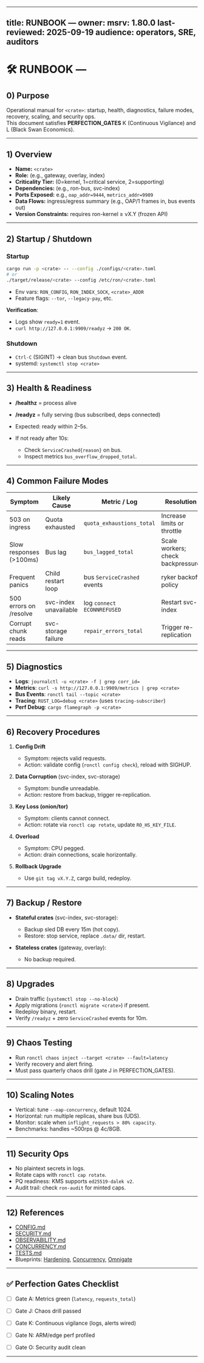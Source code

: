 
---
title: RUNBOOK — <crate>
owner: <owner>
msrv: 1.80.0
last-reviewed: 2025-09-19
audience: operators, SRE, auditors
---

# 🛠️ RUNBOOK — <crate>

## 0) Purpose
Operational manual for `<crate>`: startup, health, diagnostics, failure modes, recovery, scaling, and security ops.  
This document satisfies **PERFECTION_GATES** K (Continuous Vigilance) and L (Black Swan Economics).  

---

## 1) Overview
- **Name:** `<crate>`
- **Role:** (e.g., gateway, overlay, index)
- **Criticality Tier:** (0=kernel, 1=critical service, 2=supporting)
- **Dependencies:** (e.g., ron-bus, svc-index)
- **Ports Exposed:** e.g., `oap_addr=9444`, `metrics_addr=9909`
- **Data Flows:** ingress/egress summary (e.g., OAP/1 frames in, bus events out)
- **Version Constraints:** requires ron-kernel ≥ vX.Y (frozen API)

---

## 2) Startup / Shutdown
### Startup
```bash
cargo run -p <crate> -- --config ./configs/<crate>.toml
# or
./target/release/<crate> --config /etc/ron/<crate>.toml
```

* Env vars: `RON_CONFIG`, `RON_INDEX_SOCK`, `<crate>_ADDR`
* Feature flags: `--tor`, `--legacy-pay`, etc.

**Verification**:

* Logs show `ready=1` event.
* `curl http://127.0.0.1:9909/readyz` → `200 OK`.

### Shutdown

* `Ctrl-C` (SIGINT) → clean bus `Shutdown` event.
* systemd: `systemctl stop <crate>`

---

## 3) Health & Readiness

* **/healthz** = process alive
* **/readyz** = fully serving (bus subscribed, deps connected)
* Expected: ready within 2–5s.
* If not ready after 10s:

  * Check `ServiceCrashed{reason}` on bus.
  * Inspect metrics `bus_overflow_dropped_total`.

---

## 4) Common Failure Modes

| Symptom                 | Likely Cause          | Metric / Log                | Resolution                        | Alert Threshold |
| ----------------------- | --------------------- | --------------------------- | --------------------------------- | --------------- |
| 503 on ingress          | Quota exhausted       | `quota_exhaustions_total`   | Increase limits or throttle       | >10/min         |
| Slow responses (>100ms) | Bus lag               | `bus_lagged_total`          | Scale workers; check backpressure | p95 >100ms      |
| Frequent panics         | Child restart loop    | bus `ServiceCrashed` events | ryker backoff policy              | >3 restarts/5m  |
| 500 errors on /resolve  | svc-index unavailable | log `connect ECONNREFUSED`  | Restart svc-index                 | any             |
| Corrupt chunk reads     | svc-storage failure   | `repair_errors_total`       | Trigger re-replication            | any             |

---

## 5) Diagnostics

* **Logs**:
  `journalctl -u <crate> -f | grep corr_id=`
* **Metrics**:
  `curl -s http://127.0.0.1:9909/metrics | grep <crate>`
* **Bus Events**:
  `ronctl tail --topic <crate>`
* **Tracing**:
  `RUST_LOG=debug <crate>` (uses `tracing-subscriber`)
* **Perf Debug**:
  `cargo flamegraph -p <crate>`

---

## 6) Recovery Procedures

1. **Config Drift**

   * Symptom: rejects valid requests.
   * Action: validate config (`ronctl config check`), reload with SIGHUP.
2. **Data Corruption** (svc-index, svc-storage)

   * Symptom: bundle unreadable.
   * Action: restore from backup, trigger re-replication.
3. **Key Loss (onion/tor)**

   * Symptom: clients cannot connect.
   * Action: rotate via `ronctl cap rotate`, update `RO_HS_KEY_FILE`.
4. **Overload**

   * Symptom: CPU pegged.
   * Action: drain connections, scale horizontally.
5. **Rollback Upgrade**

   * Use `git tag vX.Y.Z`, cargo build, redeploy.

---

## 7) Backup / Restore

* **Stateful crates** (svc-index, svc-storage):

  * Backup sled DB every 15m (hot copy).
  * Restore: stop service, replace `.data/` dir, restart.
* **Stateless crates** (gateway, overlay):

  * No backup required.

---

## 8) Upgrades

* Drain traffic (`systemctl stop --no-block`)
* Apply migrations (`ronctl migrate <crate>`) if present.
* Redeploy binary, restart.
* Verify `/readyz` + zero `ServiceCrashed` events for 10m.

---

## 9) Chaos Testing

* Run `ronctl chaos inject --target <crate> --fault=latency`
* Verify recovery and alert firing.
* Must pass quarterly chaos drill (gate J in PERFECTION\_GATES).

---

## 10) Scaling Notes

* Vertical: tune `--oap-concurrency`, default 1024.
* Horizontal: run multiple replicas, share bus (UDS).
* Monitor: scale when `inflight_requests > 80% capacity`.
* Benchmarks: handles \~500rps @ 4c/8GB.

---

## 11) Security Ops

* No plaintext secrets in logs.
* Rotate caps with `ronctl cap rotate`.
* PQ readiness: KMS supports `ed25519-dalek v2`.
* Audit trail: check `ron-audit` for minted caps.

---

## 12) References

* [CONFIG.md](./CONFIG.md)
* [SECURITY.md](./SECURITY.md)
* [OBSERVABILITY.md](./OBSERVABILITY.md)
* [CONCURRENCY.md](./CONCURRENCY.md)
* [TESTS.md](./TESTS.md)
* Blueprints: [Hardening](../../docs/Hardening_Blueprint.md), [Concurrency](../../docs/Concurrency_And_Aliasing_Blueprint.md), [Omnigate](../../docs/Omnigate_Blueprint.md)

---

## ✅ Perfection Gates Checklist

* [ ] Gate A: Metrics green (`latency`, `requests_total`)
* [ ] Gate J: Chaos drill passed
* [ ] Gate K: Continuous vigilance (logs, alerts wired)
* [ ] Gate N: ARM/edge perf profiled
* [ ] Gate O: Security audit clean



---


